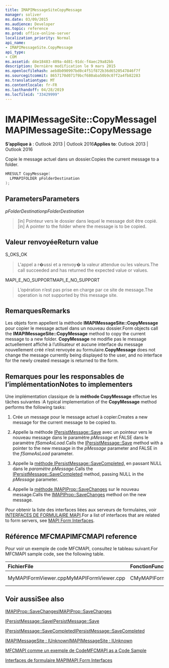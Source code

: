 ```yaml
---
title: IMAPIMessageSiteCopyMessage
manager: soliver
ms.date: 03/09/2015
ms.audience: Developer
ms.topic: reference
ms.prod: office-online-server
localization_priority: Normal
api_name:
- IMAPIMessageSite.CopyMessage
api_type:
- COM
ms.assetid: d4e18483-409a-4d81-91dc-f4aec29a82bb
description: Dernière modification le 9 mars 2015
ms.openlocfilehash: aeb8b090997bd0c4f51f872b36d6520547846f7f
ms.sourcegitcommit: 8657170d071f9bcf680aba50b9c07f2a4fb82283
ms.translationtype: MT
ms.contentlocale: fr-FR
ms.lasthandoff: 04/28/2019
ms.locfileid: "33429999"
---
```

# <a name="imapimessagesitecopymessage"></a><span data-ttu-id="7ab59-103">IMAPIMessageSite::CopyMessage</span><span class="sxs-lookup"><span data-stu-id="7ab59-103">IMAPIMessageSite::CopyMessage</span></span>

  
  
<span data-ttu-id="7ab59-104">**S’applique à** : Outlook 2013 | Outlook 2016</span><span class="sxs-lookup"><span data-stu-id="7ab59-104">**Applies to**: Outlook 2013 | Outlook 2016</span></span> 
  
<span data-ttu-id="7ab59-105">Copie le message actuel dans un dossier.</span><span class="sxs-lookup"><span data-stu-id="7ab59-105">Copies the current message to a folder.</span></span>
  
```cpp
HRESULT CopyMessage(
  LPMAPIFOLDER pFolderDestination
);
```

## <a name="parameters"></a><span data-ttu-id="7ab59-106">Parameters</span><span class="sxs-lookup"><span data-stu-id="7ab59-106">Parameters</span></span>

 <span data-ttu-id="7ab59-107">_pFolderDestination_</span><span class="sxs-lookup"><span data-stu-id="7ab59-107">_pFolderDestination_</span></span>
  
> <span data-ttu-id="7ab59-108">[in] Pointeur vers le dossier dans lequel le message doit être copié.</span><span class="sxs-lookup"><span data-stu-id="7ab59-108">[in] A pointer to the folder where the message is to be copied.</span></span>
    
## <a name="return-value"></a><span data-ttu-id="7ab59-109">Valeur renvoyée</span><span class="sxs-lookup"><span data-stu-id="7ab59-109">Return value</span></span>

<span data-ttu-id="7ab59-110">S_OK</span><span class="sxs-lookup"><span data-stu-id="7ab59-110">S_OK</span></span> 
  
> <span data-ttu-id="7ab59-111">L'appel a r�ussi et a renvoy� la valeur attendue ou les valeurs.</span><span class="sxs-lookup"><span data-stu-id="7ab59-111">The call succeeded and has returned the expected value or values.</span></span>
    
<span data-ttu-id="7ab59-112">MAPI_E_NO_SUPPORT</span><span class="sxs-lookup"><span data-stu-id="7ab59-112">MAPI_E_NO_SUPPORT</span></span> 
  
> <span data-ttu-id="7ab59-113">L’opération n’est pas prise en charge par ce site de message.</span><span class="sxs-lookup"><span data-stu-id="7ab59-113">The operation is not supported by this message site.</span></span>
    
## <a name="remarks"></a><span data-ttu-id="7ab59-114">Remarques</span><span class="sxs-lookup"><span data-stu-id="7ab59-114">Remarks</span></span>

<span data-ttu-id="7ab59-115">Les objets form appellent la méthode **IMAPIMessageSite::CopyMessage** pour copier le message actuel dans un nouveau dossier.</span><span class="sxs-lookup"><span data-stu-id="7ab59-115">Form objects call the **IMAPIMessageSite::CopyMessage** method to copy the current message to a new folder.</span></span> <span data-ttu-id="7ab59-116">**CopyMessage** ne modifie pas le message actuellement affiché à l’utilisateur et aucune interface du message nouvellement créé n’est renvoyée au formulaire.</span><span class="sxs-lookup"><span data-stu-id="7ab59-116">**CopyMessage** does not change the message currently being displayed to the user, and no interface for the newly created message is returned to the form.</span></span> 
  
## <a name="notes-to-implementers"></a><span data-ttu-id="7ab59-117">Remarques pour les responsables de l’implémentation</span><span class="sxs-lookup"><span data-stu-id="7ab59-117">Notes to implementers</span></span>

<span data-ttu-id="7ab59-118">Une implémentation classique de la **méthode CopyMessage** effectue les tâches suivantes :</span><span class="sxs-lookup"><span data-stu-id="7ab59-118">A typical implementation of the **CopyMessage** method performs the following tasks:</span></span> 
  
1. <span data-ttu-id="7ab59-119">Crée un message pour le message actuel à copier.</span><span class="sxs-lookup"><span data-stu-id="7ab59-119">Creates a new message for the current message to be copied to.</span></span>
    
2. <span data-ttu-id="7ab59-120">Appelle la méthode [IPersistMessage::Save](ipersistmessage-save.md) avec un pointeur vers le nouveau message dans le paramètre _pMessage_ et FALSE dans le paramètre _fSameAsLoad._</span><span class="sxs-lookup"><span data-stu-id="7ab59-120">Calls the [IPersistMessage::Save](ipersistmessage-save.md) method with a pointer to the new message in the  _pMessage_ parameter and FALSE in the  _fSameAsLoad_ parameter.</span></span> 
    
3. <span data-ttu-id="7ab59-121">Appelle la [méthode IPersistMessage::SaveCompleted,](ipersistmessage-savecompleted.md) en passant NULL dans le _paramètre pMessage._</span><span class="sxs-lookup"><span data-stu-id="7ab59-121">Calls the [IPersistMessage::SaveCompleted](ipersistmessage-savecompleted.md) method, passing NULL in the  _pMessage_ parameter.</span></span> 
    
4. <span data-ttu-id="7ab59-122">Appelle la [méthode IMAPIProp::SaveChanges](imapiprop-savechanges.md) sur le nouveau message.</span><span class="sxs-lookup"><span data-stu-id="7ab59-122">Calls the [IMAPIProp::SaveChanges](imapiprop-savechanges.md) method on the new message.</span></span> 
    
<span data-ttu-id="7ab59-123">Pour obtenir la liste des interfaces liées aux serveurs de formulaires, voir [INTERFACES DE FORMULAIRE MAPI](mapi-form-interfaces.md).</span><span class="sxs-lookup"><span data-stu-id="7ab59-123">For a list of interfaces that are related to form servers, see [MAPI Form Interfaces](mapi-form-interfaces.md).</span></span>
  
## <a name="mfcmapi-reference"></a><span data-ttu-id="7ab59-124">Référence MFCMAPI</span><span class="sxs-lookup"><span data-stu-id="7ab59-124">MFCMAPI reference</span></span>

<span data-ttu-id="7ab59-125">Pour voir un exemple de code MFCMAPI, consultez le tableau suivant.</span><span class="sxs-lookup"><span data-stu-id="7ab59-125">For MFCMAPI sample code, see the following table.</span></span>
  
|<span data-ttu-id="7ab59-126">**Fichier**</span><span class="sxs-lookup"><span data-stu-id="7ab59-126">**File**</span></span>|<span data-ttu-id="7ab59-127">**Fonction**</span><span class="sxs-lookup"><span data-stu-id="7ab59-127">**Function**</span></span>|<span data-ttu-id="7ab59-128">**Commentaire**</span><span class="sxs-lookup"><span data-stu-id="7ab59-128">**Comment**</span></span>|
|:-----|:-----|:-----|
|<span data-ttu-id="7ab59-129">MyMAPIFormViewer.cpp</span><span class="sxs-lookup"><span data-stu-id="7ab59-129">MyMAPIFormViewer.cpp</span></span>  <br/> |<span data-ttu-id="7ab59-130">CMyMAPIFormViewer::CopyMessage</span><span class="sxs-lookup"><span data-stu-id="7ab59-130">CMyMAPIFormViewer::CopyMessage</span></span>  <br/> |<span data-ttu-id="7ab59-131">Non implémenté.</span><span class="sxs-lookup"><span data-stu-id="7ab59-131">Not implemented.</span></span>  <br/> |
   
## <a name="see-also"></a><span data-ttu-id="7ab59-132">Voir aussi</span><span class="sxs-lookup"><span data-stu-id="7ab59-132">See also</span></span>



[<span data-ttu-id="7ab59-133">IMAPIProp::SaveChanges</span><span class="sxs-lookup"><span data-stu-id="7ab59-133">IMAPIProp::SaveChanges</span></span>](imapiprop-savechanges.md)
  
[<span data-ttu-id="7ab59-134">IPersistMessage::Save</span><span class="sxs-lookup"><span data-stu-id="7ab59-134">IPersistMessage::Save</span></span>](ipersistmessage-save.md)
  
[<span data-ttu-id="7ab59-135">IPersistMessage::SaveCompleted</span><span class="sxs-lookup"><span data-stu-id="7ab59-135">IPersistMessage::SaveCompleted</span></span>](ipersistmessage-savecompleted.md)
  
[<span data-ttu-id="7ab59-136">IMAPIMessageSite : IUnknown</span><span class="sxs-lookup"><span data-stu-id="7ab59-136">IMAPIMessageSite : IUnknown</span></span>](imapimessagesiteiunknown.md)


[<span data-ttu-id="7ab59-137">MFCMAPI comme un exemple de Code</span><span class="sxs-lookup"><span data-stu-id="7ab59-137">MFCMAPI as a Code Sample</span></span>](mfcmapi-as-a-code-sample.md)
  
[<span data-ttu-id="7ab59-138">Interfaces de formulaire MAPI</span><span class="sxs-lookup"><span data-stu-id="7ab59-138">MAPI Form Interfaces</span></span>](mapi-form-interfaces.md)

